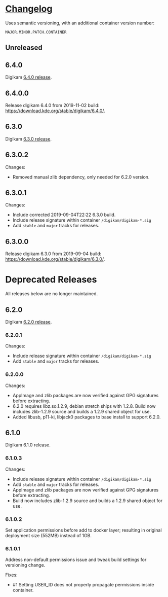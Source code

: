 # [Changelog][3g]
Uses semantic versioning, with an additional container version number:

`MAJOR.MINOR.PATCH.CONTAINER`

## Unreleased

## 6.4.0
Digikam [6.4.0 release][7b].

## 6.4.0.0

Release digikam 6.4.0 from 2019-11-02 build:
https://download.kde.org/stable/digikam/6.4.0/.

## 6.3.0
Digikam [6.3.0 release][9d].

## 6.3.0.2

Changes:
* Removed manual zlib dependency, only needed for 6.2.0 version.

## 6.3.0.1

Changes:
* Include corrected 2019-09-04T22:22 6.3.0 build.
* Include release signature within container `/digikam/digikam-*.sig`
* Add `stable` and `major` tracks for releases.

## 6.3.0.0

Release digikam 6.3.0 from 2019-09-04 build:
https://download.kde.org/stable/digikam/6.3.0/.

# Deprecated Releases
All releases below are no longer maintained.

## 6.2.0
Digikam [6.2.0 release][8v].

### 6.2.0.1

Changes:
* Include release signature within container `/digikam/digikam-*.sig`
* Add `stable` and `major` tracks for releases.

### 6.2.0.0

Changes:
* AppImage and zlib packages are now verified against GPG signatures before
  extracting.
* 6.2.0 requires libz.so.1.2.9, debian stretch ships with 1.2.8. Build now
  includes zlib-1.2.9 source and builds a 1.2.9 shared object for use.
* Added libusb, p11-ki, libjack0 packages to base install to support 6.2.0.

## 6.1.0
Digikam 6.1.0 release.

### 6.1.0.3

Changes:
* Include release signature within container `/digikam/digikam-*.sig`
* Add `stable` and `major` tracks for releases.
* AppImage and zlib packages are now verified against GPG signatures before
  extracting.
* Build now includes zlib-1.2.9 source and builds a 1.2.9 shared object for use.

### 6.1.0.2
Set application permissions before add to docker layer; resulting in original
deployment size (552MB) instead of 1GB.

### 6.1.0.1
Address non-default permissions issue and tweak build settings for versioning
change.

Fixes:
* #1 Setting USER_ID does not properly propagate permissions inside container.

[7b]: https://cgit.kde.org/digikam.git/tree/project/NEWS.6.4.0
[9d]: https://cgit.kde.org/digikam.git/tree/project/NEWS.6.3.0
[8v]: https://cgit.kde.org/digikam.git/tree/project/NEWS.6.2.0
[3g]: https://keepachangelog.com/en/1.0.0/
